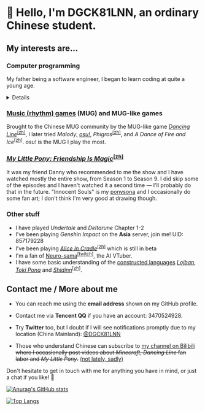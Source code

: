 # 👋 Hello, I'm DGCK81LNN, an ordinary Chinese student.

## My interests are...

### Computer programming

My father being a software engineer, I began to learn coding at quite a young age.

<details><summary>Details</summary>

  * Web front-end

    I'm used to developing using TypeScript or just plain JavaScript. In development, I pay attention to accessibility
    with mobile devices and screen readers (cos I often use my tools on mobile, ~~and sometimes use them without
    looking at the screen~~).

  * Python, Ruby, Node.js

    I enjoy solving problems that I encounter in my other hobbies via coding. I like Ruby because it seems to be an “elegant”
    programming language, and I usually use it to experiment my ideas. I often use Node, too, due to its close relevance
    to the Web. Python is not my favorite programming language but there are times when it is the only sensible choice.

  * [Esoteric programming languages][esolang]

    Esolangs test the boundaries of the concept of "programming languages". [Brainfuck][brainf], [Befunge-93][befunge] and
    [Wenyan][wenyan] are my favorite esolangs.

  * Unity

    I got to know about Unity from the [*Dancing Line*][dlwiki]<sup>[[zh]][dlzh]</sup> [fan labor][fanlabor] community
    and have tried creating my own level. I failed though, because the currently existing open-source DLFM template
    projects fail to satisfy my needs. I wish to create a easier-to-use template project with a more orderly and extensible
    codebase than that of existing templates. Currently I'm not working on this very often, due to limited free time.

</details>

### [Music (rhythm) games][mug] (MUG) and MUG-like games

Brought to the Chinese MUG community by the MUG-like game [*Dancing Line*][dlwiki]<sup>[[zh]][dlzh]</sup>, I later tried
*Malody*, [*osu!*][osu], *Phigros*<sup>[[zh]][phigr]</sup>, and *A Dance of Fire and Ice*<sup>[[zh]][adofai]</sup>. *osu!*
is the MUG I play the most.

### [*My Little Pony: Friendship Is Magic*][mlpfim]<sup>[[zh]][mlpfimzh]</sup>

It was my friend Danny who recommended to me the show and I have watched mostly the entire show, from Season 1 to Season 9.
I did skip some of the episodes and I haven't watched it a second time &mdash; I'll probably do that in the future.
"Innocent Souls" is my [ponysona][ponysona] and I occasionally do some fan art; I don't think I'm very good at drawing though.

### Other stuff

  * I have played *Undertale* and *Deltarune* Chapter 1-2
  * I've been playing *Genshin Impact* on the **Asia** server, join me! UID: 857179228
  * I've been playing [*Alice In Cradle*][aic]<sup>[[zh]][aiczh]</sup> which is still in beta
  * I'm a fan of [Neuro-sama][neurosama]<sup>[[twitch]][neurosamatwitch]</sup>, the AI VTuber.
  * I have some basic understanding of the [constructed languages][conlang] [*Lojban*][lojban], [*Toki Pona*][tokipona] and
    [*Shidinn*][shidinn]<sup>[[zh]][shidinnzh]</sup>.

## Contact me / More about me

  * You can reach me using the **email address** shown on my GitHub profile.

  * Contact me via **Tencent QQ** if you have an account: 3470524928.

  * Try **Twitter** too, but I doubt if I will see notifications promptly due to my location (China Mainland):
    [@DGCK81LNN][mytwitter]

  * Those who understand Chinese can subscribe to [my channel on Bilibili][mybili] <del>where I occasionally post videos about
    *Minecraft*, *Dancing Line* fan labor and *My Little Pony*.</del> <ins>(not lately, sadly)</ins>

Don't hesitate to get in touch with me for anything you have in mind, or just a chat if you like! 🤝

[esolang]: https://en.wikipedia.org/wiki/Esoteric_programming_language
[brainf]: https://en.wikipedia.org/wiki/Brainfuck
[befunge]: https://en.wikipedia.org/wiki/Befunge
[wenyan]: https://github.com/wenyan-lang/wenyan
[dlwiki]: https://dancingline.fandom.com/wiki/Dancing_Line_Wiki
[dlzh]: https://zh.moegirl.org.cn/跳舞的线 "Information in Chinese"
[fanlabor]: https://en.wikipedia.org/wiki/Fan_labor
[mug]: https://en.wikipedia.org/wiki/Music_video_game
[osu]: https://en.wikipedia.org/wiki/Osu!
[phigr]: https://zh.moegirl.org.cn/Phigros "Information in Chinese"
[adofai]: https://zh.moegirl.org.cn/冰与火之舞 "Information in Chinese"
[mlpfim]: https://en.wikipedia.org/wiki/My_Little_Pony:_Friendship_Is_Magic
[mlpfimzh]: https://zh.moegirl.org.cn/彩虹小马 "Information in Chinese"
[ponytown]: https://pony.town/about
[ponysona]: https://en.wikifur.com/wiki/Ponysona
[aic]: https://twitter.com/Alice_in_Cradle "Official Twitter account (English and Japanese)"
[aiczh]: https://zh.moegirl.org.cn/Alice_In_Cradle "Information in Chinese"
[neurosama]: https://en.wikipedia.org/wiki/Neuro-sama
[neurosamatwitch]: https://www.twitch.tv/vedal987
[conlang]: https://en.wikipedia.org/wiki/Constructed_language
[lojban]: https://en.wikipedia.org/wiki/Lojban
[tokipona]: https://en.wikipedia.org/wiki/Toki_Pona
[shidinn]: https://wiki.xdi8.top/wiki/Shidinn_language
[shidinnzh]: https://wiki.xdi8.top/wiki/%E5%B8%8C%E9%A1%B6%E8%AF%AD "Information in Chinese"
[mytwitter]: https://twitter.com/DGCK81LNN
[mybili]: https://space.bilibili.com/328066747

[![Anurag's GitHub stats](https://github-readme-stats-five-sigma.vercel.app/api?username=DGCK81LNN&cache_seconds=86400)](https://github.com/anuraghazra/github-readme-stats)

[![Top Langs](https://github-readme-stats-five-sigma.vercel.app/api/top-langs/?layout=compact&username=DGCK81LNN&exclude_repo=LoveWithRichard,hug&langs_count=8&cache_seconds=86400)](https://github.com/anuraghazra/github-readme-stats)
